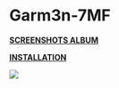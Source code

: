 # Garm3n-7MF

**[SCREENSHOTS ALBUM](https://imgur.com/a/lwAFh)** 

**[INSTALLATION](https://imgur.com/a/w3Ah6)**

![](https://i.imgur.com/EtzrQNO.jpg)